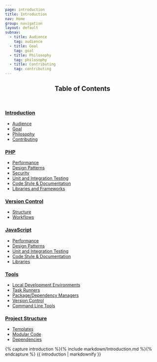```yaml
---
page: introduction
title: Introduction
nav: Home
group: navigation
layout: default
subnav:
  - title: Audience
    tag: audience
  - title: Goal
    tag: goal
  - title: Philosophy
    tag: philosophy
  - title: Contributing
    tag: contributing
---
```


<div class="toc">
	<header>
		<h2>Table of Contents</h2>
	</header>
	<div class="section">
		<div class="col">
			<h3><a href="{{ HOME_PATH }}#top">Introduction</a></h3>
			<ul>
				<li><a href="{{ HOME_PATH }}#audience">Audience</a></li>
				<li><a href="{{ HOME_PATH }}#goal">Goal</a></li>
				<li><a href="{{ HOME_PATH }}#philosophy">Philosophy</a></li>
				<li><a href="{{ HOME_PATH }}#contributing">Contributing</a></li>
			</ul>
		</div>
		<div class="col">
			<h3><a href="{{ HOME_PATH }}php#top">PHP</a></h3>
			<ul>
				<li><a href="{{ HOME_PATH }}php#performance">Performance</a></li>
				<li><a href="{{ HOME_PATH }}php#design-patterns">Design Patterns</a></li>
				<li><a href="{{ HOME_PATH }}php#security">Security</a></li>
				<li><a href="{{ HOME_PATH }}php#unit-testing">Unit and Integration Testing</a></li>
				<li><a href="{{ HOME_PATH }}php#code-style">Code Style & Documentation</a></li>
				<li><a href="{{ HOME_PATH }}php#libraries">Libraries and Frameworks</a></li>
			</ul>
		</div>
		<div class="col">
			<h3><a href="{{ HOME_PATH }}version-control#top">Version Control</a></h3>
			<ul>
				<li><a href="{{ HOME_PATH }}version-control#structure">Structure</a></li>
				<li><a href="{{ HOME_PATH }}version-control#workflows">Workflows</a></li>
			</ul>
		</div>
		<div class="col">
			<h3><a href="{{ HOME_PATH }}javascript#top">JavaScript</a></h3>
			<ul>
				<li><a href="{{ HOME_PATH }}javascript#performance">Performance</a></li>
				<li><a href="{{ HOME_PATH }}javascript#design-patterns">Design Patterns</a></li>
				<li>
					<a href="{{ HOME_PATH }}javascript#unit-and-integration-testing">Unit and Integration Testing</a>
				</li>
				<li><a href="{{ HOME_PATH }}javascript#code-style">Code Style & Documentation</a></li>
				<li><a href="{{ HOME_PATH }}javascript#libraries">Libraries</a></li>
			</ul>
		</div>
		<div class="col">
			<h3><a href="{{ HOME_PATH }}tools#top">Tools</a></h3>
			<ul>
				<li><a href="{{ HOME_PATH }}tools#local-development">Local Development Environments</a></li>
				<li><a href="{{ HOME_PATH }}tools#task-runners">Task Runners</a></li>
				<li><a href="{{ HOME_PATH }}tools#package-managers">Package/Dependency Managers</a></li>
				<li><a href="{{ HOME_PATH }}tools#version-control">Version Control</a></li>
				<li><a href="{{ HOME_PATH }}tools#command-line">Command Line Tools</a></li>
			</ul>
		</div>
		<div class="col">
			<h3><a href="{{ HOME_PATH }}structure#top">Project Structure</a></h3>
			<ul>
				<li><a href="{{ HOME_PATH }}structure#templates">Templates</a></li>
				<li><a href="{{ HOME_PATH }}structure#modular-code">Modular Code</a></li>
				<li><a href="{{ HOME_PATH }}structure#dependencies">Dependencies</a></li>
			</ul>
		</div>
	</div>
</div>

<div class="docs-section">
		{% capture introduction %}{% include markdown/Introduction.md %}{% endcapture %}
		{{ introduction | markdownify }}
</div>